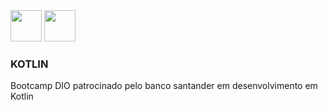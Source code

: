 <div>
<img src="https://devicon-website.vercel.app/api/android/original.svg" width="50px" height="50px">
<img src="https://devicon-website.vercel.app/api/kotlin/original.svg" width="50px" height="50px"/>
</div>

### KOTLIN

Bootcamp DIO patrocinado pelo banco santander em desenvolvimento em Kotlin
